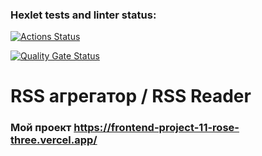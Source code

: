 ### Hexlet tests and linter status:
[![Actions Status](https://github.com/DenisBrez/frontend-project-11/actions/workflows/hexlet-check.yml/badge.svg)](https://github.com/DenisBrez/frontend-project-11/actions)

[![Quality Gate Status](https://sonarcloud.io/api/project_badges/measure?project=DenisBrez_frontend-project-11&metric=alert_status)](https://sonarcloud.io/summary/new_code?id=DenisBrez_frontend-project-11)

# RSS агрегатор / RSS Reader

### Мой проект https://frontend-project-11-rose-three.vercel.app/